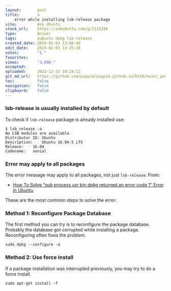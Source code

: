 ```yaml
---
layout:       post
title:        >
    error while installing lsb-release package
site:         Ask Ubuntu
stack_url:    https://askubuntu.com/q/1115248
type:         Answer
tags:         xubuntu dpkg lsb-release
created_date: 2019-02-03 13:08:49
edit_date:    2019-02-03 13:25:28
votes:        "1 "
favorites:    
views:        "3,096 "
accepted:     
uploaded:     2023-12-31 10:24:11
git_md_url:   https://github.com/pippim/pippim.github.io/blob/main/_posts/2019/2019-02-03-error-while-installing-lsb-release-package.md
toc:          false
navigation:   false
clipboard:    false
---
```


### lsb-release is usually installed by default

To check if `lsb-release` package is already installed use:

``` 
$ lsb_release -a
No LSB modules are available.
Distributor ID:	Ubuntu
Description:	Ubuntu 16.04.5 LTS
Release:	16.04
Codename:	xenial
```

### Error may apply to all packages

The error message may apply to all packages, not just `lsb-release`. From:

- [How To Solve “sub process usr bin dpkg returned an error code 1″ Error in Ubuntu][1]

These are the most common steps to solve the error:

### Method 1: Reconfigure Package Database

The first method you can try is to reconfigure the package database. Probably the database got corrupted while installing a package. Reconfiguring often fixes the problem.

``` 
sudo dpkg --configure -a
```

### Method 2: Use force install

If a package installation was interrupted previously, you may try to do a force install.

``` 
sudo apt-get install -f
```


  [1]: https://itsfoss.com/dpkg-returned-an-error-code-1/
